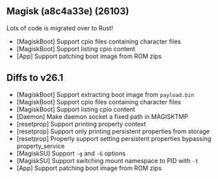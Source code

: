 ## Magisk (a8c4a33e) (26103)

Lots of code is migrated over to Rust!

- [MagiskBoot] Support cpio files containing character files
- [MagiskBoot] Support listing cpio content
- [App] Support patching boot image from ROM zips

## Diffs to v26.1

- [MagiskBoot] Support extracting boot image from `payload.bin`
- [MagiskBoot] Support cpio files containing character files
- [MagiskBoot] Support listing cpio content
- [Daemon] Make daemon socket a fixed path in MAGISKTMP
- [resetprop] Support printing property context
- [resetprop] Support only printing persistent properties from storage
- [resetprop] Properly support setting persistent properties bypassing property_service
- [MagiskSU] Support `-g` and `-G` options
- [MagiskSU] Support switching mount namespace to PID with `-t`
- [App] Support patching boot image from ROM zips
